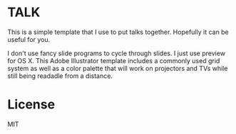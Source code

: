 # TALK

This is a simple template that I use to put talks together.
Hopefully it can be useful for you.

I don't use fancy slide programs to cycle through slides. I just
use preview for OS X. This Adobe Illustrator template includes a commonly
used grid system as well as a color palette that will work on projectors and
TVs while still being readadle from a distance.

# License
MIT
